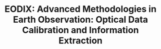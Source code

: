 ---
title: 'EODIX: Advanced Methodologies in Earth Observation: Optical Data Calibration and Information Extraction'
logo: 'mineco.webp'
pi: ''
uvpi: ''
years: '2009-2011'
website: ''
funding_source: ''
role: ''
project_type: ''
partners: []
---